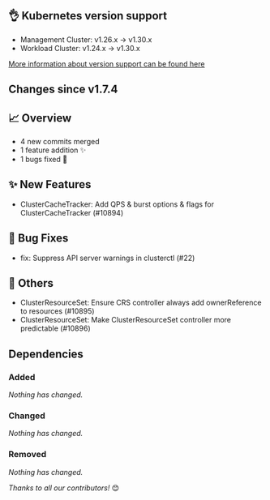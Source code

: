 ## 👌 Kubernetes version support

- Management Cluster: v1.26.x -> v1.30.x
- Workload Cluster: v1.24.x -> v1.30.x

[More information about version support can be found here](https://cluster-api.sigs.k8s.io/reference/versions.html)

## Changes since v1.7.4
## :chart_with_upwards_trend: Overview
- 4 new commits merged
- 1 feature addition ✨
- 1 bugs fixed 🐛

## :sparkles: New Features
- ClusterCacheTracker: Add QPS & burst options & flags for ClusterCacheTracker (#10894)

## :bug: Bug Fixes
- fix: Suppress API server warnings in clusterctl (#22)

## :seedling: Others
- ClusterResourceSet: Ensure CRS controller always add ownerReference to resources (#10895)
- ClusterResourceSet: Make ClusterResourceSet controller more predictable (#10896)

## Dependencies

### Added
_Nothing has changed._

### Changed
_Nothing has changed._

### Removed
_Nothing has changed._

_Thanks to all our contributors!_ 😊
